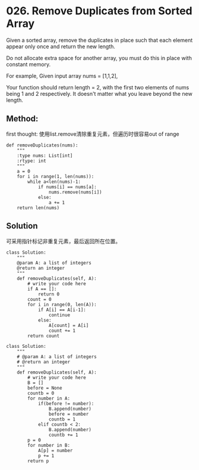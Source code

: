 # 026. Remove Duplicates from Sorted Array

Given a sorted array, remove the duplicates in place such that each element appear only once and return the new length.

Do not allocate extra space for another array, you must do this in place with constant memory.

For example,
Given input array nums = [1,1,2],

Your function should return length = 2, 
with the first two elements of nums being 1 and 2 respectively. 
It doesn't matter what you leave beyond the new length.

## Method:

first thought: 使用list.remove清除重复元素，但遍历时很容易out of range
```
def removeDuplicates(nums):
    """
    :type nums: List[int]
    :rtype: int
    """
    a = 0
    for i in range(1, len(nums)):
        while a<len(nums)-1:
            if nums[i] == nums[a]:
                nums.remove(nums[i])
            else:
                a += 1
    return len(nums)
```

## Solution
可采用指针标记非重复元素，最后返回所在位置。

```
class Solution:
    """
    @param A: a list of integers
    @return an integer
    """
    def removeDuplicates(self, A):
        # write your code here
        if A == []:
            return 0
        count = 0
        for i in range(0, len(A)):
            if A[i] == A[i-1]:
                continue
            else:
                A[count] = A[i]
                count += 1
        return count
```
```
class Solution:
    """
    # @param A: a list of integers
    # @return an integer
    """
    def removeDuplicates(self, A):
        # write your code here
        B = []
        before = None
        countb = 0
        for number in A:
            if(before != number):
                B.append(number)
                before = number
                countb = 1
            elif countb < 2:
                B.append(number)
                countb += 1
        p = 0
        for number in B:
            A[p] = number
            p += 1
        return p
```



